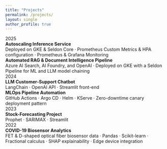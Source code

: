 ```yaml
---
title: "Projects"
permalink: /projects/
layout: single
author_profile: true
---
```


<div class="timeline" markdown="1">

  <div class="row">
    <div class="year">2025</div>
    <div class="dot"></div>
    <div class="details">
      <strong>Autoscaling Inference Service</strong><br>
      Deployed on GKE & Seldon Core · Prometheus Custom Metrics & HPA configuration · Prometheus & Grafana Monitoring
    </div>
  </div>

  <div class="row">
    <div class="year"></div>
    <div class="dot"></div>
    <div class="details">
      <strong>Automated RAG & Document Intelligence Pipeline</strong><br>
      Azure AI Search, AI Foundry, and OpenAI · Deployed on GKE with a Seldon Pipeline for ML and LLM model chaining
    </div>
  </div>
  
  <div class="row">
    <div class="year">2024</div>
    <div class="dot"></div>
    <div class="details">
      <strong>LLM Customer-Support Chatbot</strong><br>
      LangChain · OpenAI API · Streamlit front-end
    </div>
  </div>

  <div class="row">
    <div class="year"></div>
    <div class="dot"></div>
    <div class="details">
      <strong>MLOps Pipeline Automation</strong><br>
      GitHub Actions · Argo CD · Helm · KServe · Zero-downtime canary deployment pattern
    </div>
  </div>

  <div class="row">
    <div class="year">2023</div>
    <div class="dot"></div>
    <div class="details">
      <strong>Stock-Forecasting Project</strong><br>
      Prophet · SARIMAX · Streamlit
    </div>
  </div>

  <div class="row">
    <div class="year">2022</div>
    <div class="dot"></div>
    <div class="details">
      <strong>COVID-19 Biosensor Analytics</strong><br>
      FET & D-shaped optical fiber biosensor data · Pandas · Scikit-learn · Fractional calculus · SHAP explainability · Edge device integration    </div>
  </div>

</div>